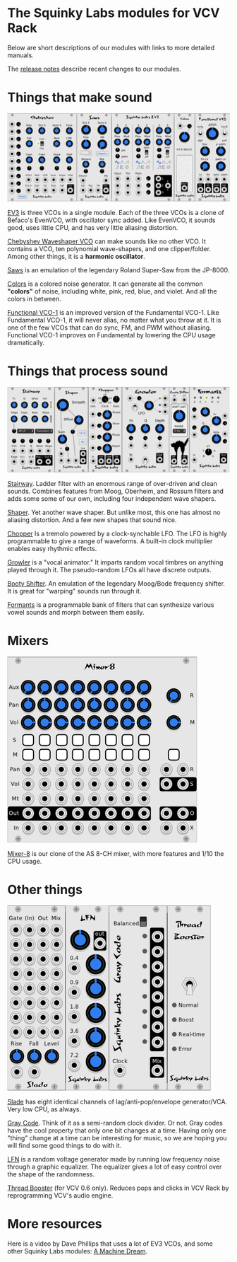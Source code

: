 # The Squinky Labs modules for VCV Rack

Below are short descriptions of our modules with links to more detailed manuals.

The [release notes](release-notes.md) describe recent changes to our modules.

# Things that make sound

![Intro 1 image](./intro-1-110.png)

[EV3](./ev3.md) is three VCOs in a single module. Each of the three VCOs is a clone of Befaco's EvenVCO, with oscillator sync added. Like EvenVCO, it sounds good, uses little CPU, and has very little aliasing distortion.

[Chebyshev Waveshaper VCO](../docs/chebyshev.md) can make sounds like no other VCO. It contains a VCO, ten polynomial wave-shapers, and one clipper/folder. Among other things, it is a **harmonic oscillator**.

[Saws](./saws.md) is an emulation of the legendary Roland Super-Saw from the JP-8000.

[Colors](./colors.md) is a colored noise generator. It can generate all the common **"colors"** of noise, including white, pink, red, blue, and violet. And all the colors in between.

[Functional VCO-1](./functional-vco-1.md) is an improved version of the Fundamental VCO-1. Like Fundamental VCO-1, it will never alias, no matter what you throw at it. It is one of the few VCOs that can do sync, FM, and PWM without aliasing. Functional VCO-1 improves on Fundamental by lowering the CPU usage dramatically.

# Things that process sound

![Intro 2 image](./intro-2-110.png)

[Stairway](./filter.md). Ladder filter with an enormous range of over-driven and clean sounds. Combines features from Moog, Oberheim, and Rossum filters and adds some some of our own, including four independent wave shapers.

[Shaper](./shaper.md). Yet another wave shaper. But unlike most, this one has almost no aliasing distortion. And a few new shapes that sound nice.

[Chopper](./chopper.md) Is a tremolo powered by a clock-synchable LFO. The LFO is highly programmable to give a range of waveforms. A built-in clock multiplier enables easy rhythmic effects.

[Growler](./growler.md) is a "vocal animator." It imparts random vocal timbres on anything played through it. The pseudo-random LFOs all have discrete outputs.

[Booty Shifter](./shifter.md). An emulation of the legendary Moog/Bode frequency shifter. It is great for "warping" sounds run through it.

[Formants](./formants.md) is a programmable bank of filters that can synthesize various vowel sounds and morph between them easily.

# Mixers
![Mixer Intro Image](./mixer-8.png)

[Mixer-8](./mix8.md) is our clone of the AS 8-CH mixer, with more features and 1/10 the CPU usage.

# Other things
![Intro 3 image](./intro-3-110.png)

[Slade](./slew4.md) has eight identical channels of lag/anti-pop/envelope generator/VCA. Very low CPU, as always.

[Gray Code](./gray-code.md). Think of it as a semi-random clock divider. Or not. Gray codes have the cool property that only one bit changes at a time. Having only one "thing" change at a time can be interesting for music, so we are hoping you will find some good things to do with it.

[LFN](./lfn.md) is a random voltage generator made by running low frequency noise through a graphic equalizer. The equalizer gives a lot of easy control over the shape of the randomness.

[Thread Booster](./booster.md) (for VCV 0.6 only). Reduces pops and clicks in VCV Rack by reprogramming VCV's audio engine.

# More resources

Here is a video by Dave Phillips that uses a lot of EV3 VCOs, and some other Squinky Labs modules: [A Machine Dream](https://www.youtube.com/watch?v=c2fzgobYjbk).
